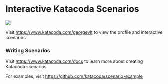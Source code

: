 # Interactive Katacoda Scenarios

[![](http://shields.katacoda.com/katacoda/georgevlt/count.svg)](https://www.katacoda.com/georgevlt "Get your profile on Katacoda.com")

Visit https://www.katacoda.com/georgevlt to view the profile and interactive scenarios

### Writing Scenarios
Visit https://www.katacoda.com/docs to learn more about creating Katacoda scenarios

For examples, visit https://github.com/katacoda/scenario-example
